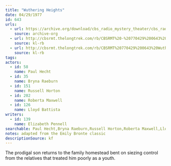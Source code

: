 ```yaml
---
title: "Wuthering Heights"
date: 04/29/1977
id: 643
urls: 
  - url: https://archive.org/download/cbs_radio_mystery_theater/cbs_radio_mystery_theater-0601-0650.zip/cbs_radio_mystery_theater-0601-0650%2Fcbsrmt_0643_wuthering_heights.mp3
    source: archive-org
  - url: http://cbsrmt.thelongtrek.com/rb/CBSRMT%20-%20770429%200643%20Wuthering%20Heights_WLNH-FM_rb_static.mp3
    source: kl-rb
  - url: http://cbsrmt.thelongtrek.com/rb/CBSRMT%20770429%200643%20Wuthering%20Heights_wbbm_rb%20levels.mp3
    source: kl-rb
tags: 
actors:  
  - id: 58
    name: Paul Hecht  
  - id: 35
    name: Bryna Raeburn  
  - id: 151
    name: Russell Horton  
  - id: 202
    name: Roberta Maxwell  
  - id: 126
    name: Lloyd Battista
writers:  
  - id: 139
    name: Elizabeth Pennell
searchable: Paul Hecht,Bryna Raeburn,Russell Horton,Roberta Maxwell,Lloyd Battista Elizabeth Pennell
notes: adapted from the Emily Bronte classic
descriptionSource: kf
---
```

The prodigal son returns to the family homestead bent on siezing control from the relatives that treated him poorly as a youth.